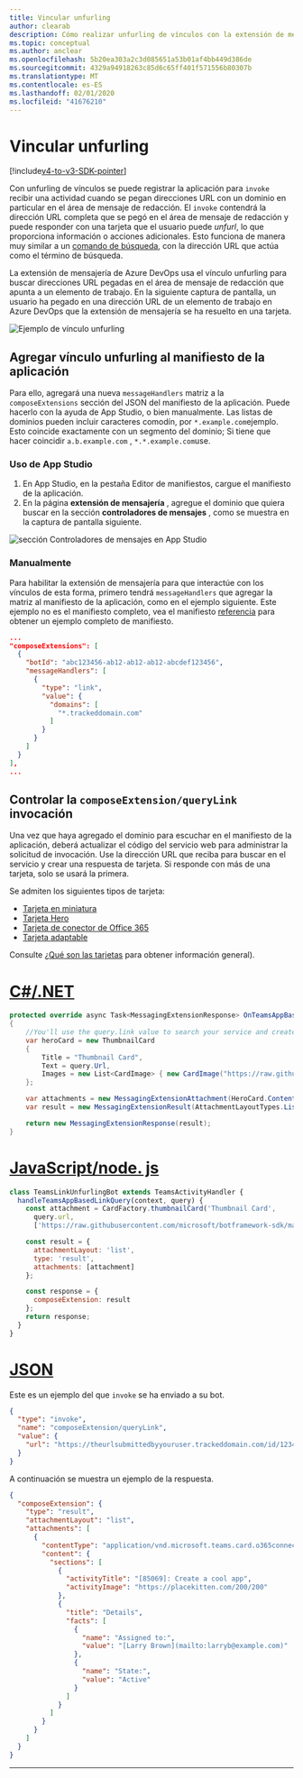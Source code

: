 ```yaml
---
title: Vincular unfurling
author: clearab
description: Cómo realizar unfurling de vínculos con la extensión de mensajería en una aplicación de Microsoft Teams.
ms.topic: conceptual
ms.author: anclear
ms.openlocfilehash: 5b20ea303a2c3d085651a53b01af4bb449d386de
ms.sourcegitcommit: 4329a94918263c85d6c65ff401f571556b80307b
ms.translationtype: MT
ms.contentlocale: es-ES
ms.lasthandoff: 02/01/2020
ms.locfileid: "41676210"
---
```

# <a name="link-unfurling"></a>Vincular unfurling

[!include[v4-to-v3-SDK-pointer](~/includes/v4-to-v3-pointer-me.md)]

Con unfurling de vínculos se puede registrar la aplicación para `invoke` recibir una actividad cuando se pegan direcciones URL con un dominio en particular en el área de mensaje de redacción. El `invoke` contendrá la dirección URL completa que se pegó en el área de mensaje de redacción y puede responder con una tarjeta que el usuario puede *unfurl*, lo que proporciona información o acciones adicionales. Esto funciona de manera muy similar a un [comando de búsqueda](~/messaging-extensions/how-to/search-commands/define-search-command.md), con la dirección URL que actúa como el término de búsqueda.

La extensión de mensajería de Azure DevOps usa el vínculo unfurling para buscar direcciones URL pegadas en el área de mensaje de redacción que apunta a un elemento de trabajo. En la siguiente captura de pantalla, un usuario ha pegado en una dirección URL de un elemento de trabajo en Azure DevOps que la extensión de mensajería se ha resuelto en una tarjeta.

![Ejemplo de vínculo unfurling](~/assets/images/compose-extensions/messagingextensions_linkunfurling.png)

## <a name="add-link-unfurling-to-your-app-manifest"></a>Agregar vínculo unfurling al manifiesto de la aplicación

Para ello, agregará una nueva `messageHandlers` matriz a la `composeExtensions` sección del JSON del manifiesto de la aplicación. Puede hacerlo con la ayuda de App Studio, o bien manualmente. Las listas de dominios pueden incluir caracteres comodín, por `*.example.com`ejemplo. Esto coincide exactamente con un segmento del dominio; Si tiene que hacer coincidir `a.b.example.com` , `*.*.example.com`use.

### <a name="using-app-studio"></a>Uso de App Studio

1. En App Studio, en la pestaña Editor de manifiestos, cargue el manifiesto de la aplicación.
1. En la página **extensión de mensajería** , agregue el dominio que quiera buscar en la sección **controladores de mensajes** , como se muestra en la captura de pantalla siguiente.

![sección Controladores de mensajes en App Studio](~/assets/images/link-unfurling.png)

### <a name="manually"></a>Manualmente

Para habilitar la extensión de mensajería para que interactúe con los vínculos de esta forma, primero tendrá `messageHandlers` que agregar la matriz al manifiesto de la aplicación, como en el ejemplo siguiente. Este ejemplo no es el manifiesto completo, vea el manifiesto [referencia](~/resources/schema/manifest-schema.md) para obtener un ejemplo completo de manifiesto.

```json
...
"composeExtensions": [
  {
    "botId": "abc123456-ab12-ab12-ab12-abcdef123456",
    "messageHandlers": [
      {
        "type": "link",
        "value": {
          "domains": [
            "*.trackeddomain.com"
          ]
        }
      }
    ]
  }
],
...
```

## <a name="handle-the-composeextensionquerylink-invoke"></a>Controlar la `composeExtension/queryLink` invocación

Una vez que haya agregado el dominio para escuchar en el manifiesto de la aplicación, deberá actualizar el código del servicio web para administrar la solicitud de invocación. Use la dirección URL que reciba para buscar en el servicio y crear una respuesta de tarjeta. Si responde con más de una tarjeta, solo se usará la primera.

Se admiten los siguientes tipos de tarjeta:

* [Tarjeta en miniatura](~/task-modules-and-cards/cards/cards-reference.md#thumbnail-card)
* [Tarjeta Hero](~/task-modules-and-cards/cards/cards-reference.md#hero-card)
* [Tarjeta de conector de Office 365](~/task-modules-and-cards/cards/cards-reference.md#office-365-connector-card)
* [Tarjeta adaptable](~/task-modules-and-cards/cards/cards-reference.md#adaptive-card)

Consulte [¿Qué son las tarjetas](~/task-modules-and-cards/what-are-cards.md) para obtener información general).

# <a name="cnettabdotnet"></a>[C#/.NET](#tab/dotnet)

```csharp
protected override async Task<MessagingExtensionResponse> OnTeamsAppBasedLinkQueryAsync(ITurnContext<IInvokeActivity> turnContext, AppBasedLinkQuery query, CancellationToken cancellationToken)
{
    //You'll use the query.link value to search your service and create a card response
    var heroCard = new ThumbnailCard
    {
        Title = "Thumbnail Card",
        Text = query.Url,
        Images = new List<CardImage> { new CardImage("https://raw.githubusercontent.com/microsoft/botframework-sdk/master/icon.png") },
    };

    var attachments = new MessagingExtensionAttachment(HeroCard.ContentType, null, heroCard);
    var result = new MessagingExtensionResult(AttachmentLayoutTypes.List, "result", new[] { attachments }, null, "test unfurl");

    return new MessagingExtensionResponse(result);
}
```

# <a name="javascriptnodejstabjavascript"></a>[JavaScript/node. js](#tab/javascript)

```javascript
class TeamsLinkUnfurlingBot extends TeamsActivityHandler {
  handleTeamsAppBasedLinkQuery(context, query) {
    const attachment = CardFactory.thumbnailCard('Thumbnail Card',
      query.url,
      ['https://raw.githubusercontent.com/microsoft/botframework-sdk/master/icon.png']);

    const result = {
      attachmentLayout: 'list',
      type: 'result',
      attachments: [attachment]
    };

    const response = {
      composeExtension: result
    };
    return response;
  }
}
```

# <a name="jsontabjson"></a>[JSON](#tab/json)

Este es un ejemplo del que `invoke` se ha enviado a su bot.

```json
{
  "type": "invoke",
  "name": "composeExtension/queryLink",
  "value": {
    "url": "https://theurlsubmittedbyyouruser.trackeddomain.com/id/1234"
  }
}
```

A continuación se muestra un ejemplo de la respuesta.

```json
{
  "composeExtension": {
    "type": "result",
    "attachmentLayout": "list",
    "attachments": [
      {
        "contentType": "application/vnd.microsoft.teams.card.o365connector",
        "content": {
          "sections": [
            {
              "activityTitle": "[85069]: Create a cool app",
              "activityImage": "https://placekitten.com/200/200"
            },
            {
              "title": "Details",
              "facts": [
                {
                  "name": "Assigned to:",
                  "value": "[Larry Brown](mailto:larryb@example.com)"
                },
                {
                  "name": "State:",
                  "value": "Active"
                }
              ]
            }
          ]
        }
      }
    ]
  }
}
```

* * *
